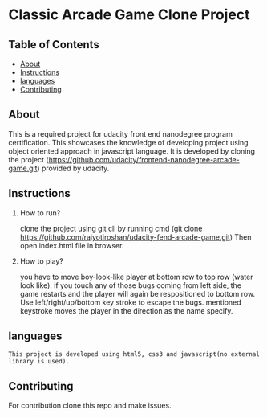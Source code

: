 # Classic Arcade Game Clone Project

## Table of Contents
- [About](#About)
- [Instructions](#instructions)
- [languages](#languages)
- [Contributing](#contributing)

## About

This is a required project for udacity front end nanodegree program certification. This showcases the knowledge of developing project using object oriented approach in javascript language.
It is developed by cloning the project (https://github.com/udacity/frontend-nanodegree-arcade-game.git) provided by udacity. 

## Instructions

1. How to run?
	
	clone the project using git cli by running cmd  (git clone https://github.com/rajyotiroshan/udacity-fend-arcade-game.git)
	Then open index.html file in browser.

2. How to play?

	you have to move boy-look-like player at bottom row to top row (water look like).
	if you touch any of those bugs coming from left side, the game restarts and the player will again be respositioned to bottom row.  
	Use left/right/up/bottom key stroke to escape the bugs.
	mentioned keystroke moves the player in the direction as the name specify.

## languages 

	This project is developed using html5, css3 and javascript(no external library is used).


## Contributing

For contribution clone this repo and make issues.
